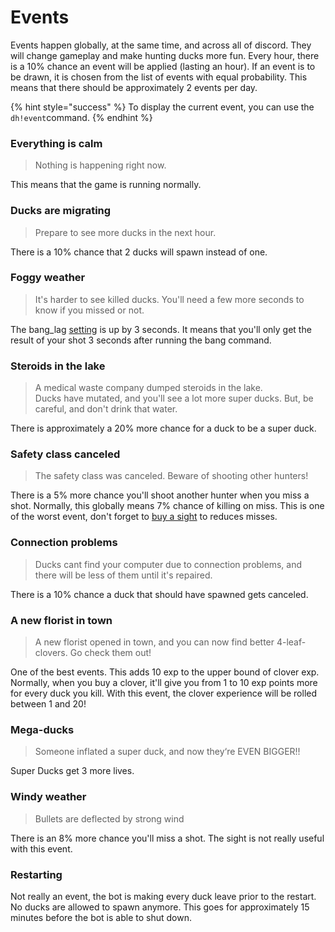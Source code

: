 # Events

Events happen globally, at the same time, and across all of discord. They will change gameplay and make hunting ducks more fun. Every hour, there is a 10% chance an event will be applied \(lasting an hour\). If an event is to be drawn, it is chosen from the list of events with equal probability. This means that there should be approximately 2 events per day.

{% hint style="success" %}
To display the current event, you can use the `dh!event`command.
{% endhint %}

### Everything is calm

> Nothing is happening right now.

This means that the game is running normally.

### Ducks are migrating

> Prepare to see more ducks in the next hour.

There is a 10% chance that 2 ducks will spawn instead of one.

### Foggy weather

> It's harder to see killed ducks. You'll need a few more seconds to know if you missed or not.

The bang\_lag [setting](../bot-administration/edit-settings-settings-list.md) is up by 3 seconds. It means that you'll only get the result of your shot 3 seconds after running the bang command.

### Steroids in the lake

> A medical waste company dumped steroids in the lake.   
> Ducks have mutated, and you'll see a lot more super ducks. But, be careful, and don't drink that water.

There is approximately a 20% more chance for a duck to be a super duck.

### Safety class canceled

> The safety class was canceled. Beware of shooting other hunters!

There is a 5% more chance you'll shoot another hunter when you miss a shot. Normally, this globally means 7% chance of killing on miss. This is one of the worst event, don't forget to [buy a sight](store-items.md) to reduces misses.

### Connection problems

> Ducks cant find your computer due to connection problems, and there will be less of them until it's repaired.

There is a 10% chance a duck that should have spawned gets canceled.

### A new florist in town

> A new florist opened in town, and you can now find better 4-leaf-clovers. Go check them out!

One of the best events. This adds 10 exp to the upper bound of clover exp. Normally, when you buy a clover, it'll give you from 1 to 10 exp points more for every duck you kill. With this event, the clover experience will be rolled between 1 and 20!

### Mega-ducks

> Someone inflated a super duck, and now they‘re EVEN BIGGER!!

Super Ducks get 3 more lives.

### Windy weather

> Bullets are deflected by strong wind

There is an 8% more chance you'll miss a shot. The sight is not really useful with this event.

### Restarting

Not really an event, the bot is making every duck leave prior to the restart. No ducks are allowed to spawn anymore. This goes for approximately 15 minutes before the bot is able to shut down.

